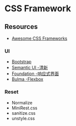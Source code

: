 # CSS Framework

## Resources

* [Awesome CSS Frameworks](https://github.com/troxler/awesome-css-frameworks)

### UI

* [Bootstrap](http://getbootstrap.com/)
* [Semantic UI -清新](https://semantic-ui.com/)
* [Foundation -响应式界面](http://foundation.zurb.com/)
* [Bulma -Flexbox](http://bulma.io/)

### Reset

* Normalize
* MiniRest.css
* sanitize.css
* unstyle.css